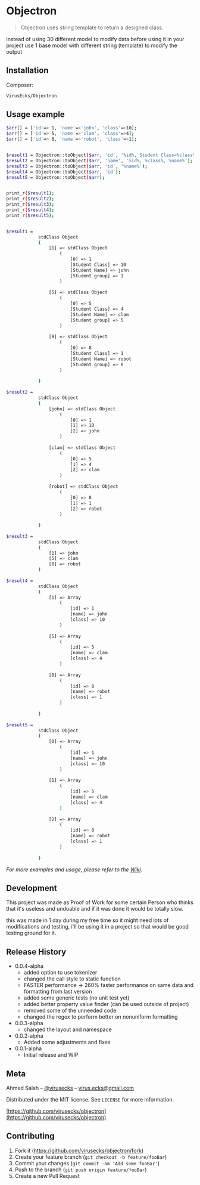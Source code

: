 # Objectron
> Objectron uses string template to return a designed class.


instead of using 30 different model to modify data before using it in your project use 1 base model with different string (template) to modify the output


## Installation

Composer:

```sh
VirusEcks/Objectron
```


## Usage example


```sh
$arr[] = ['id'=> 1, 'name'=>'john', 'class'=>10];
$arr[] = ['id'=> 5, 'name'=>'clam', 'class'=>4];
$arr[] = ['id'=> 8, 'name'=>'robot', 'class'=>1];


$result1 = Objectron::toObject($arr, 'id', '%id%, Student Class=%class%, Student Name => %name% ,Student group=>%id%');
$result2 = Objectron::toObject($arr, 'name', '%id%, %class%, %name%');
$result3 = Objectron::toObject($arr, 'id', '%name%');
$result4 = Objectron::toObject($arr, 'id');
$result5 = Objectron::toObject($arr);


print_r($result1);
print_r($result2);
print_r($result3);
print_r($result4);
print_r($result5);


$result1 =
            stdClass Object
            (
                [1] => stdClass Object
                    (
                        [0] => 1
                        [Student Class] => 10
                        [Student Name] => john
                        [Student group] => 1
                    )
            
                [5] => stdClass Object
                    (
                        [0] => 5
                        [Student Class] => 4
                        [Student Name] => clam
                        [Student group] => 5
                    )
            
                [8] => stdClass Object
                    (
                        [0] => 8
                        [Student Class] => 1
                        [Student Name] => robot
                        [Student group] => 8
                    )
            
            )
            
$result2 =
            stdClass Object
            (
                [john] => stdClass Object
                    (
                        [0] => 1
                        [1] => 10
                        [2] => john
                    )
            
                [clam] => stdClass Object
                    (
                        [0] => 5
                        [1] => 4
                        [2] => clam
                    )
            
                [robot] => stdClass Object
                    (
                        [0] => 8
                        [1] => 1
                        [2] => robot
                    )
            
            )
            
$result3 =
            stdClass Object
            (
                [1] => john
                [5] => clam
                [8] => robot
            )
            
$result4 =
            stdClass Object
            (
                [1] => Array
                    (
                        [id] => 1
                        [name] => john
                        [class] => 10
                    )
            
                [5] => Array
                    (
                        [id] => 5
                        [name] => clam
                        [class] => 4
                    )
            
                [8] => Array
                    (
                        [id] => 8
                        [name] => robot
                        [class] => 1
                    )
            
            )
            
$result5 =
            stdClass Object
            (
                [0] => Array
                    (
                        [id] => 1
                        [name] => john
                        [class] => 10
                    )
            
                [1] => Array
                    (
                        [id] => 5
                        [name] => clam
                        [class] => 4
                    )
            
                [2] => Array
                    (
                        [id] => 8
                        [name] => robot
                        [class] => 1
                    )
            
            )

```


_For more examples and usage, please refer to the [Wiki][wiki]._

## Development

This project was made as Proof of Work for some certain Person who thinks that it's useless and undoable and if it was done it would be totally slow.

this was made in 1 day during my free time so it might need lots of modifications and testing,
i'll be using it in a project so that would be good testing ground for it.



## Release History

* 0.0.4-alpha
    + added option to use tokenizer
    * changed the call style to static function
    * FASTER performance -> 260% faster performance on same data and formatting from last version
    + added some generic tests (no unit test yet)
    + added better property value finder (can be used outside of project)
    - removed some of the unneeded code
    * changed the regex to perform better on nonuniform formatting
* 0.0.3-alpha
    * changed the layout and namespace
* 0.0.2-alpha
    * Added some adjustments and fixes
* 0.0.1-alpha
    * Initial release and WIP

## Meta

Ahmed Salah – [@virusecks](https://twitter.com/virusecks) – virus.ecks@gmail.com

Distributed under the MIT license. See ``LICENSE`` for more information.

[https://github.com/virusecks/objectron](https://github.com/virusecks/objectron)

## Contributing

1. Fork it (<https://github.com/virusecks/objectron/fork>)
2. Create your feature branch (`git checkout -b feature/fooBar`)
3. Commit your changes (`git commit -am 'Add some fooBar'`)
4. Push to the branch (`git push origin feature/fooBar`)
5. Create a new Pull Request

<!-- Markdown link & img dfn's -->
[npm-image]: https://img.shields.io/npm/v/datadog-metrics.svg?style=flat-square
[npm-url]: https://npmjs.org/package/datadog-metrics
[npm-downloads]: https://img.shields.io/npm/dm/datadog-metrics.svg?style=flat-square
[travis-image]: https://img.shields.io/travis/dbader/node-datadog-metrics/master.svg?style=flat-square
[travis-url]: https://travis-ci.org/dbader/node-datadog-metrics
[wiki]: https://github.com/virusecks/objectron/wiki
